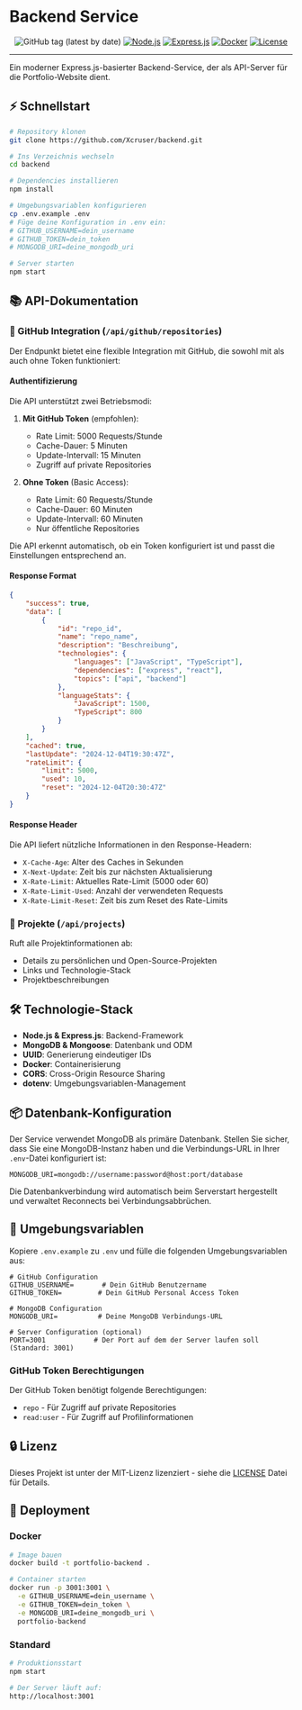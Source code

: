 # Backend Service

<div align="center">

![GitHub tag (latest by date)](https://img.shields.io/github/v/tag/Xcruser/backend)
[![Node.js](https://img.shields.io/badge/Node.js-20.x-green?style=flat-square&logo=node.js)](https://nodejs.org/)
[![Express.js](https://img.shields.io/badge/Express.js-4.18.2-lightgrey?style=flat-square&logo=express)](https://expressjs.com/)
[![Docker](https://img.shields.io/badge/Docker-Ready-blue?style=flat-square&logo=docker)](https://www.docker.com/)
[![License](https://img.shields.io/badge/License-MIT-green.svg?style=flat-square)](LICENSE)

</div>

---

Ein moderner Express.js-basierter Backend-Service, der als API-Server für die Portfolio-Website dient.

## ⚡ Schnellstart

```bash
# Repository klonen
git clone https://github.com/Xcruser/backend.git

# Ins Verzeichnis wechseln
cd backend

# Dependencies installieren
npm install

# Umgebungsvariablen konfigurieren
cp .env.example .env
# Füge deine Konfiguration in .env ein:
# GITHUB_USERNAME=dein_username
# GITHUB_TOKEN=dein_token
# MONGODB_URI=deine_mongodb_uri

# Server starten
npm start
```

## 📚 API-Dokumentation

### 🔄 GitHub Integration (`/api/github/repositories`)

Der Endpunkt bietet eine flexible Integration mit GitHub, die sowohl mit als auch ohne Token funktioniert:

#### Authentifizierung

Die API unterstützt zwei Betriebsmodi:

1. **Mit GitHub Token** (empfohlen):
   - Rate Limit: 5000 Requests/Stunde
   - Cache-Dauer: 5 Minuten
   - Update-Intervall: 15 Minuten
   - Zugriff auf private Repositories

2. **Ohne Token** (Basic Access):
   - Rate Limit: 60 Requests/Stunde
   - Cache-Dauer: 60 Minuten
   - Update-Intervall: 60 Minuten
   - Nur öffentliche Repositories

Die API erkennt automatisch, ob ein Token konfiguriert ist und passt die Einstellungen entsprechend an.

#### Response Format

```json
{
    "success": true,
    "data": [
        {
            "id": "repo_id",
            "name": "repo_name",
            "description": "Beschreibung",
            "technologies": {
                "languages": ["JavaScript", "TypeScript"],
                "dependencies": ["express", "react"],
                "topics": ["api", "backend"]
            },
            "languageStats": {
                "JavaScript": 1500,
                "TypeScript": 800
            }
        }
    ],
    "cached": true,
    "lastUpdate": "2024-12-04T19:30:47Z",
    "rateLimit": {
        "limit": 5000,
        "used": 10,
        "reset": "2024-12-04T20:30:47Z"
    }
}
```

#### Response Header

Die API liefert nützliche Informationen in den Response-Headern:

- `X-Cache-Age`: Alter des Caches in Sekunden
- `X-Next-Update`: Zeit bis zur nächsten Aktualisierung
- `X-Rate-Limit`: Aktuelles Rate-Limit (5000 oder 60)
- `X-Rate-Limit-Used`: Anzahl der verwendeten Requests
- `X-Rate-Limit-Reset`: Zeit bis zum Reset des Rate-Limits

### 📂 Projekte (`/api/projects`)

Ruft alle Projektinformationen ab:
- Details zu persönlichen und Open-Source-Projekten
- Links und Technologie-Stack
- Projektbeschreibungen

## 🛠 Technologie-Stack

- **Node.js & Express.js**: Backend-Framework
- **MongoDB & Mongoose**: Datenbank und ODM
- **UUID**: Generierung eindeutiger IDs
- **Docker**: Containerisierung
- **CORS**: Cross-Origin Resource Sharing
- **dotenv**: Umgebungsvariablen-Management

## 📦 Datenbank-Konfiguration

Der Service verwendet MongoDB als primäre Datenbank. Stellen Sie sicher, dass Sie eine MongoDB-Instanz haben und die Verbindungs-URL in Ihrer `.env`-Datei konfiguriert ist:

```env
MONGODB_URI=mongodb://username:password@host:port/database
```

Die Datenbankverbindung wird automatisch beim Serverstart hergestellt und verwaltet Reconnects bei Verbindungsabbrüchen.

## 🔐 Umgebungsvariablen

Kopiere `.env.example` zu `.env` und fülle die folgenden Umgebungsvariablen aus:

```env
# GitHub Configuration
GITHUB_USERNAME=       # Dein GitHub Benutzername
GITHUB_TOKEN=         # Dein GitHub Personal Access Token

# MongoDB Configuration
MONGODB_URI=          # Deine MongoDB Verbindungs-URL

# Server Configuration (optional)
PORT=3001            # Der Port auf dem der Server laufen soll (Standard: 3001)
```

### GitHub Token Berechtigungen

Der GitHub Token benötigt folgende Berechtigungen:
- `repo` - Für Zugriff auf private Repositories
- `read:user` - Für Zugriff auf Profilinformationen

## 🔒 Lizenz

Dieses Projekt ist unter der MIT-Lizenz lizenziert - siehe die [LICENSE](LICENSE) Datei für Details.

## 🚀 Deployment

### Docker

```bash
# Image bauen
docker build -t portfolio-backend .

# Container starten
docker run -p 3001:3001 \
  -e GITHUB_USERNAME=dein_username \
  -e GITHUB_TOKEN=dein_token \
  -e MONGODB_URI=deine_mongodb_uri \
  portfolio-backend
```

### Standard

```bash
# Produktionsstart
npm start

# Der Server läuft auf:
http://localhost:3001
```
